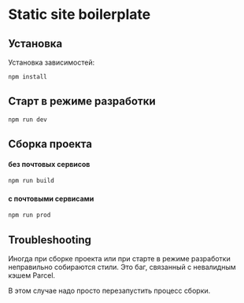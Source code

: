 # Static site boilerplate

## Установка

Установка зависимостей:
```bash
npm install
```

## Старт в режиме разработки

```bash
npm run dev
```

## Сборка проекта
#### без почтовых сервисов

```bash
npm run build
```

#### с почтовыми сервисами

```bash
npm run prod
```

## Troubleshooting
Иногда при сборке проекта или при старте в режиме разработки неправильно собираются стили. Это баг, связанный с невалидным кэшем Parcel.

В этом случае надо просто перезапустить процесс сборки.
